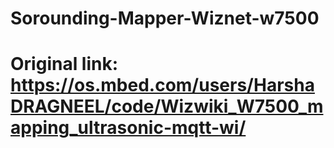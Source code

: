 # Sorounding-Mapper-Wiznet-w7500
# Original link: https://os.mbed.com/users/HarshaDRAGNEEL/code/Wizwiki_W7500_mapping_ultrasonic-mqtt-wi/
